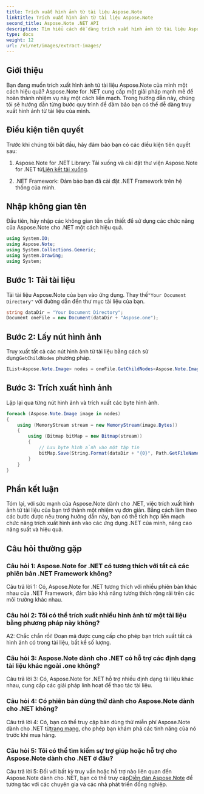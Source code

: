 ```yaml
---
title: Trích xuất hình ảnh từ tài liệu Aspose.Note
linktitle: Trích xuất hình ảnh từ tài liệu Aspose.Note
second_title: Aspose.Note .NET API
description: Tìm hiểu cách dễ dàng trích xuất hình ảnh từ tài liệu Aspose.Note bằng Aspose.Note for .NET. Nâng cao khả năng thao tác tài liệu của bạn với hướng dẫn toàn diện này.
type: docs
weight: 12
url: /vi/net/images/extract-images/
---
```

## Giới thiệu

Bạn đang muốn trích xuất hình ảnh từ tài liệu Aspose.Note của mình một cách hiệu quả? Aspose.Note for .NET cung cấp một giải pháp mạnh mẽ để hoàn thành nhiệm vụ này một cách liền mạch. Trong hướng dẫn này, chúng tôi sẽ hướng dẫn từng bước quy trình để đảm bảo bạn có thể dễ dàng truy xuất hình ảnh từ tài liệu của mình.

## Điều kiện tiên quyết

Trước khi chúng tôi bắt đầu, hãy đảm bảo bạn có các điều kiện tiên quyết sau:

1.  Aspose.Note for .NET Library: Tải xuống và cài đặt thư viện Aspose.Note for .NET từ[Liên kết tải xuống](https://releases.aspose.com/note/net/).
   
2. .NET Framework: Đảm bảo bạn đã cài đặt .NET Framework trên hệ thống của mình.

## Nhập không gian tên

Đầu tiên, hãy nhập các không gian tên cần thiết để sử dụng các chức năng của Aspose.Note cho .NET một cách hiệu quả.

```csharp
using System.IO;
using Aspose.Note;
using System.Collections.Generic;
using System.Drawing;
using System;
```

## Bước 1: Tải tài liệu

 Tải tài liệu Aspose.Note của bạn vào ứng dụng. Thay thế`"Your Document Directory"` với đường dẫn đến thư mục tài liệu của bạn.

```csharp
string dataDir = "Your Document Directory";
Document oneFile = new Document(dataDir + "Aspose.one");
```

## Bước 2: Lấy nút hình ảnh

 Truy xuất tất cả các nút hình ảnh từ tài liệu bằng cách sử dụng`GetChildNodes` phương pháp.

```csharp
IList<Aspose.Note.Image> nodes = oneFile.GetChildNodes<Aspose.Note.Image>();
```

## Bước 3: Trích xuất hình ảnh

Lặp lại qua từng nút hình ảnh và trích xuất các byte hình ảnh.

```csharp
foreach (Aspose.Note.Image image in nodes)
{
    using (MemoryStream stream = new MemoryStream(image.Bytes))
    {
        using (Bitmap bitMap = new Bitmap(stream))
        {
            // Lưu byte hình ảnh vào một tập tin
            bitMap.Save(String.Format(dataDir + "{0}", Path.GetFileName(image.FileName)));
        }
    }
}
```

## Phần kết luận

Tóm lại, với sức mạnh của Aspose.Note dành cho .NET, việc trích xuất hình ảnh từ tài liệu của bạn trở thành một nhiệm vụ đơn giản. Bằng cách làm theo các bước được nêu trong hướng dẫn này, bạn có thể tích hợp liền mạch chức năng trích xuất hình ảnh vào các ứng dụng .NET của mình, nâng cao năng suất và hiệu quả.

## Câu hỏi thường gặp

### Câu hỏi 1: Aspose.Note for .NET có tương thích với tất cả các phiên bản .NET Framework không?

Câu trả lời 1: Có, Aspose.Note for .NET tương thích với nhiều phiên bản khác nhau của .NET Framework, đảm bảo khả năng tương thích rộng rãi trên các môi trường khác nhau.

### Câu hỏi 2: Tôi có thể trích xuất nhiều hình ảnh từ một tài liệu bằng phương pháp này không?

A2: Chắc chắn rồi! Đoạn mã được cung cấp cho phép bạn trích xuất tất cả hình ảnh có trong tài liệu, bất kể số lượng.

### Câu hỏi 3: Aspose.Note dành cho .NET có hỗ trợ các định dạng tài liệu khác ngoài .one không?

Câu trả lời 3: Có, Aspose.Note for .NET hỗ trợ nhiều định dạng tài liệu khác nhau, cung cấp các giải pháp linh hoạt để thao tác tài liệu.

### Câu hỏi 4: Có phiên bản dùng thử dành cho Aspose.Note dành cho .NET không?

 Câu trả lời 4: Có, bạn có thể truy cập bản dùng thử miễn phí Aspose.Note dành cho .NET từ[trang mạng](https://releases.aspose.com/), cho phép bạn khám phá các tính năng của nó trước khi mua hàng.

### Câu hỏi 5: Tôi có thể tìm kiếm sự trợ giúp hoặc hỗ trợ cho Aspose.Note dành cho .NET ở đâu?

 Câu trả lời 5: Đối với bất kỳ truy vấn hoặc hỗ trợ nào liên quan đến Aspose.Note dành cho .NET, bạn có thể truy cập[Diễn đàn Aspose.Note](https://forum.aspose.com/c/note/28) để tương tác với các chuyên gia và các nhà phát triển đồng nghiệp.